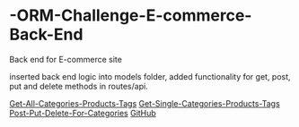 # -ORM-Challenge-E-commerce-Back-End
Back end for E-commerce site

inserted back end logic into models folder, added functionality for get, post, put and delete methods in routes/api. 


[Get-All-Categories-Products-Tags](https://drive.google.com/file/d/1lJ6JarnoLjuku2T7z1ex2DieAllTi2PV/view)
[Get-Single-Categories-Products-Tags](https://drive.google.com/file/d/1Oi5iQrw_VmjTn2FadKAkoX2ijHbwBAjz/view)
[Post-Put-Delete-For-Categories](https://drive.google.com/file/d/1Y5eHpFgU2Yhhne7RaMzVNAxudXgGOz8z/view)
[GitHub](https://github.com/StevenBolc/-ORM-Challenge-E-commerce-Back-End)
